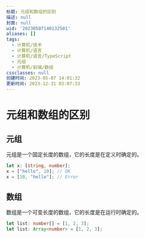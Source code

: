 ```yaml
---
标题: 元组和数组的区别
描述: null
封面: null
uid: '20230507140132501'
aliases: []
tags:
  - 计算机/技术
  - 计算机/语言
  - 计算机/语言/TypeScript
  - 元组
  - 计算机/前端/数组
cssclasses: null
创建时间: 2023-05-07 14:01:32
更新时间: 2023-12-31 03:07:33
---
```


# 元组和数组的区别

## 元组

元组是一个固定长度的数组，它的长度是在定义时确定的。

```ts
let x: [string, number];
x = ["hello", 10]; // OK
x = [10, "hello"]; // Error
```

## 数组

数组是一个可变长度的数组，它的长度是在运行时确定的。

```ts
let list: number[] = [1, 2, 3];
let list: Array<number> = [1, 2, 3];
```
